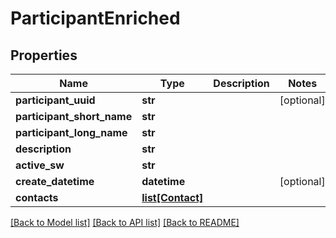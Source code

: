 # ParticipantEnriched

## Properties
Name | Type | Description | Notes
------------ | ------------- | ------------- | -------------
**participant_uuid** | **str** |  | [optional] 
**participant_short_name** | **str** |  | 
**participant_long_name** | **str** |  | 
**description** | **str** |  | 
**active_sw** | **str** |  | 
**create_datetime** | **datetime** |  | [optional] 
**contacts** | [**list[Contact]**](Contact.md) |  | 

[[Back to Model list]](../README.md#documentation-for-models) [[Back to API list]](../README.md#documentation-for-api-endpoints) [[Back to README]](../README.md)

